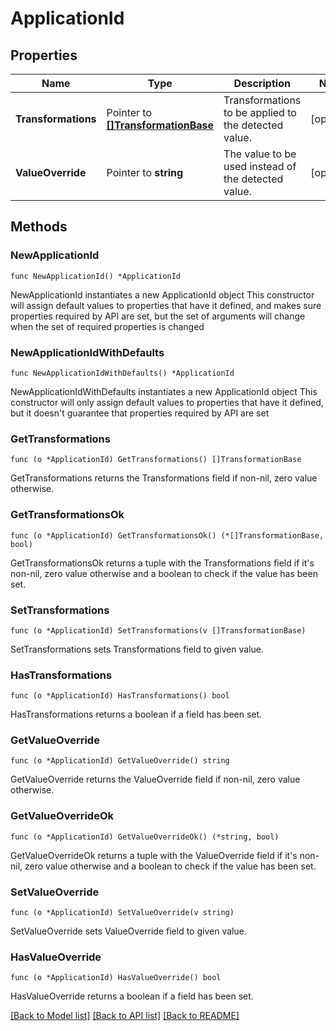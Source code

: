 # ApplicationId

## Properties

Name | Type | Description | Notes
------------ | ------------- | ------------- | -------------
**Transformations** | Pointer to [**[]TransformationBase**](TransformationBase.md) | Transformations to be applied to the detected value. | [optional] 
**ValueOverride** | Pointer to **string** | The value to be used instead of the detected value. | [optional] 

## Methods

### NewApplicationId

`func NewApplicationId() *ApplicationId`

NewApplicationId instantiates a new ApplicationId object
This constructor will assign default values to properties that have it defined,
and makes sure properties required by API are set, but the set of arguments
will change when the set of required properties is changed

### NewApplicationIdWithDefaults

`func NewApplicationIdWithDefaults() *ApplicationId`

NewApplicationIdWithDefaults instantiates a new ApplicationId object
This constructor will only assign default values to properties that have it defined,
but it doesn't guarantee that properties required by API are set

### GetTransformations

`func (o *ApplicationId) GetTransformations() []TransformationBase`

GetTransformations returns the Transformations field if non-nil, zero value otherwise.

### GetTransformationsOk

`func (o *ApplicationId) GetTransformationsOk() (*[]TransformationBase, bool)`

GetTransformationsOk returns a tuple with the Transformations field if it's non-nil, zero value otherwise
and a boolean to check if the value has been set.

### SetTransformations

`func (o *ApplicationId) SetTransformations(v []TransformationBase)`

SetTransformations sets Transformations field to given value.

### HasTransformations

`func (o *ApplicationId) HasTransformations() bool`

HasTransformations returns a boolean if a field has been set.

### GetValueOverride

`func (o *ApplicationId) GetValueOverride() string`

GetValueOverride returns the ValueOverride field if non-nil, zero value otherwise.

### GetValueOverrideOk

`func (o *ApplicationId) GetValueOverrideOk() (*string, bool)`

GetValueOverrideOk returns a tuple with the ValueOverride field if it's non-nil, zero value otherwise
and a boolean to check if the value has been set.

### SetValueOverride

`func (o *ApplicationId) SetValueOverride(v string)`

SetValueOverride sets ValueOverride field to given value.

### HasValueOverride

`func (o *ApplicationId) HasValueOverride() bool`

HasValueOverride returns a boolean if a field has been set.


[[Back to Model list]](../README.md#documentation-for-models) [[Back to API list]](../README.md#documentation-for-api-endpoints) [[Back to README]](../README.md)


